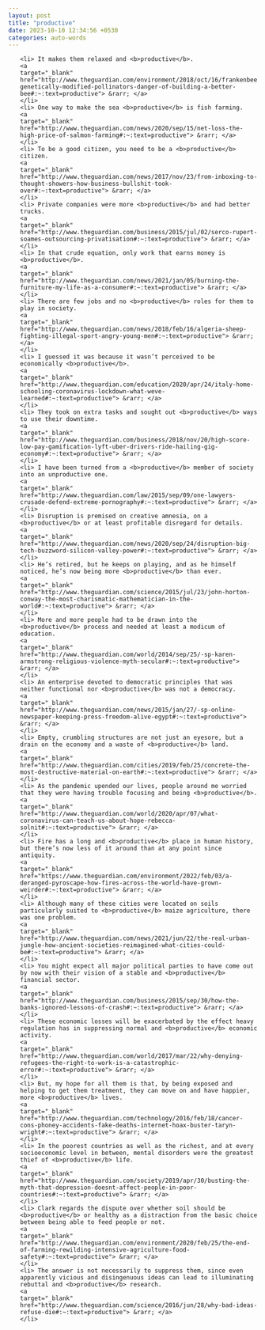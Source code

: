 ```yaml
---
layout: post
title: "productive"
date: 2023-10-10 12:34:56 +0530
categories: auto-words
---
```

<ol>

    <li> It makes them relaxed and <b>productive</b>.
    <a 
    target="_blank" 
    href="http://www.theguardian.com/environment/2018/oct/16/frankenbees-genetically-modified-pollinators-danger-of-building-a-better-bee#:~:text=productive"> &rarr; </a>
    </li>
    <li> One way to make the sea <b>productive</b> is fish farming.
    <a 
    target="_blank" 
    href="http://www.theguardian.com/news/2020/sep/15/net-loss-the-high-price-of-salmon-farming#:~:text=productive"> &rarr; </a>
    </li>
    <li> To be a good citizen, you need to be a <b>productive</b> citizen.
    <a 
    target="_blank" 
    href="http://www.theguardian.com/news/2017/nov/23/from-inboxing-to-thought-showers-how-business-bullshit-took-over#:~:text=productive"> &rarr; </a>
    </li>
    <li> Private companies were more <b>productive</b> and had better trucks.
    <a 
    target="_blank" 
    href="http://www.theguardian.com/business/2015/jul/02/serco-rupert-soames-outsourcing-privatisation#:~:text=productive"> &rarr; </a>
    </li>
    <li> In that crude equation, only work that earns money is <b>productive</b>.
    <a 
    target="_blank" 
    href="http://www.theguardian.com/news/2021/jan/05/burning-the-furniture-my-life-as-a-consumer#:~:text=productive"> &rarr; </a>
    </li>
    <li> There are few jobs and no <b>productive</b> roles for them to play in society.
    <a 
    target="_blank" 
    href="http://www.theguardian.com/news/2018/feb/16/algeria-sheep-fighting-illegal-sport-angry-young-men#:~:text=productive"> &rarr; </a>
    </li>
    <li> I guessed it was because it wasn’t perceived to be economically <b>productive</b>.
    <a 
    target="_blank" 
    href="http://www.theguardian.com/education/2020/apr/24/italy-home-schooling-coronavirus-lockdown-what-weve-learned#:~:text=productive"> &rarr; </a>
    </li>
    <li> They took on extra tasks and sought out <b>productive</b> ways to use their downtime.
    <a 
    target="_blank" 
    href="http://www.theguardian.com/business/2018/nov/20/high-score-low-pay-gamification-lyft-uber-drivers-ride-hailing-gig-economy#:~:text=productive"> &rarr; </a>
    </li>
    <li> I have been turned from a <b>productive</b> member of society into an unproductive one.
    <a 
    target="_blank" 
    href="http://www.theguardian.com/law/2015/sep/09/one-lawyers-crusade-defend-extreme-pornography#:~:text=productive"> &rarr; </a>
    </li>
    <li> Disruption is premised on creative amnesia, on a <b>productive</b> or at least profitable disregard for details.
    <a 
    target="_blank" 
    href="http://www.theguardian.com/news/2020/sep/24/disruption-big-tech-buzzword-silicon-valley-power#:~:text=productive"> &rarr; </a>
    </li>
    <li> He’s retired, but he keeps on playing, and as he himself noticed, he’s now being more <b>productive</b> than ever.
    <a 
    target="_blank" 
    href="http://www.theguardian.com/science/2015/jul/23/john-horton-conway-the-most-charismatic-mathematician-in-the-world#:~:text=productive"> &rarr; </a>
    </li>
    <li> More and more people had to be drawn into the <b>productive</b> process and needed at least a modicum of education.
    <a 
    target="_blank" 
    href="http://www.theguardian.com/world/2014/sep/25/-sp-karen-armstrong-religious-violence-myth-secular#:~:text=productive"> &rarr; </a>
    </li>
    <li> An enterprise devoted to democratic principles that was neither functional nor <b>productive</b> was not a democracy.
    <a 
    target="_blank" 
    href="http://www.theguardian.com/news/2015/jan/27/-sp-online-newspaper-keeping-press-freedom-alive-egypt#:~:text=productive"> &rarr; </a>
    </li>
    <li> Empty, crumbling structures are not just an eyesore, but a drain on the economy and a waste of <b>productive</b> land.
    <a 
    target="_blank" 
    href="http://www.theguardian.com/cities/2019/feb/25/concrete-the-most-destructive-material-on-earth#:~:text=productive"> &rarr; </a>
    </li>
    <li> As the pandemic upended our lives, people around me worried that they were having trouble focusing and being <b>productive</b>.
    <a 
    target="_blank" 
    href="http://www.theguardian.com/world/2020/apr/07/what-coronavirus-can-teach-us-about-hope-rebecca-solnit#:~:text=productive"> &rarr; </a>
    </li>
    <li> Fire has a long and <b>productive</b> place in human history, but there’s now less of it around than at any point since antiquity.
    <a 
    target="_blank" 
    href="https://www.theguardian.com/environment/2022/feb/03/a-deranged-pyroscape-how-fires-across-the-world-have-grown-weirder#:~:text=productive"> &rarr; </a>
    </li>
    <li> Although many of these cities were located on soils particularly suited to <b>productive</b> maize agriculture, there was one problem.
    <a 
    target="_blank" 
    href="http://www.theguardian.com/news/2021/jun/22/the-real-urban-jungle-how-ancient-societies-reimagined-what-cities-could-be#:~:text=productive"> &rarr; </a>
    </li>
    <li> You might expect all major political parties to have come out by now with their vision of a stable and <b>productive</b> financial sector.
    <a 
    target="_blank" 
    href="http://www.theguardian.com/business/2015/sep/30/how-the-banks-ignored-lessons-of-crash#:~:text=productive"> &rarr; </a>
    </li>
    <li> These economic losses will be exacerbated by the effect heavy regulation has in suppressing normal and <b>productive</b> economic activity.
    <a 
    target="_blank" 
    href="http://www.theguardian.com/world/2017/mar/22/why-denying-refugees-the-right-to-work-is-a-catastrophic-error#:~:text=productive"> &rarr; </a>
    </li>
    <li> But, my hope for all them is that, by being exposed and helping to get them treatment, they can move on and have happier, more <b>productive</b> lives.
    <a 
    target="_blank" 
    href="http://www.theguardian.com/technology/2016/feb/18/cancer-cons-phoney-accidents-fake-deaths-internet-hoax-buster-taryn-wright#:~:text=productive"> &rarr; </a>
    </li>
    <li> In the poorest countries as well as the richest, and at every socioeconomic level in between, mental disorders were the greatest thief of <b>productive</b> life.
    <a 
    target="_blank" 
    href="http://www.theguardian.com/society/2019/apr/30/busting-the-myth-that-depression-doesnt-affect-people-in-poor-countries#:~:text=productive"> &rarr; </a>
    </li>
    <li> Clark regards the dispute over whether soil should be <b>productive</b> or healthy as a distraction from the basic choice between being able to feed people or not.
    <a 
    target="_blank" 
    href="http://www.theguardian.com/environment/2020/feb/25/the-end-of-farming-rewilding-intensive-agriculture-food-safety#:~:text=productive"> &rarr; </a>
    </li>
    <li> The answer is not necessarily to suppress them, since even apparently vicious and disingenuous ideas can lead to illuminating rebuttal and <b>productive</b> research.
    <a 
    target="_blank" 
    href="http://www.theguardian.com/science/2016/jun/28/why-bad-ideas-refuse-die#:~:text=productive"> &rarr; </a>
    </li>